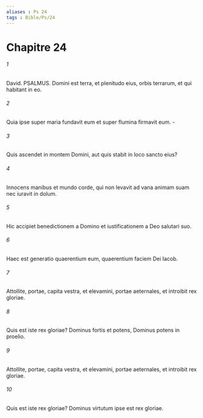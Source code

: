 ```yaml
---
aliases : Ps 24
tags : Bible/Ps/24
---
```


# Chapitre 24

###### 1
David. PSALMUS. Domini est terra, et plenitudo eius, orbis terrarum, et qui habitant in eo.
###### 2
Quia ipse super maria fundavit eum et super flumina firmavit eum. -
###### 3
Quis ascendet in montem Domini, aut quis stabit in loco sancto eius?
###### 4
Innocens manibus et mundo corde, qui non levavit ad vana animam suam nec iuravit in dolum.
###### 5
Hic accipiet benedictionem a Domino et iustificationem a Deo salutari suo.
###### 6
Haec est generatio quaerentium eum, quaerentium faciem Dei Iacob.
###### 7
Attollite, portae, capita vestra, et elevamini, portae aeternales, et introibit rex gloriae.
###### 8
Quis est iste rex gloriae? Dominus fortis et potens, Dominus potens in proelio.
###### 9
Attollite, portae, capita vestra, et elevamini, portae aeternales, et introibit rex gloriae.
###### 10
Quis est iste rex gloriae? Dominus virtutum ipse est rex gloriae.
